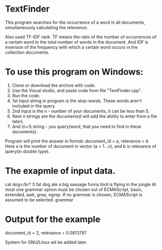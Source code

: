 # TextFinder

This program searches for the occurrence of a word in all documents, simultaneously calculating the relevance.

Also used TF-IDF rank. TF means the ratio of the number of occurrences of a certain word to the total number of words in the document. And IDF is inversion of the frequency with which a certain word occurs in the collection documents.

# To use this program on Windows:

1. Clone or download the archive with code.
2. Use the Visual studio, and paste code from file "TextFinder.cpp".
3. Run the code.
4. 1st input string in program is the stop-words. These words aren't included in the query.
5. 2nd input is the n - number of your documents, it can be less than 5.
6. Next n strings are the documents(I will add the ability to enter from a file later).
7. And (n+1) string - you query(word, that you need to find in these documents).

Program will print the answer in format: document_id = a, relevance = b
Here a is the number of document in vector (a = 1...n), and b is relevance of query(in double type).


# The exapmle of input data.
cat dog</br?
3
fat dog ate a big sasuage
funny bird is flying in the jungle
At most one grammar option must be chosen out of ECMAScript, basic, extended, awk, grep, egrep. If no grammar is chosen, ECMAScript is assumed to be selected.
grammar

# Output for the example
document_id = 2, relevance = 0.0813787

System for GNU/Linux wil be added later.
